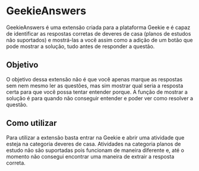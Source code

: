 # GeekieAnswers
GeekieAnswers é uma extensão criada para a plataforma Geekie e é capaz de identificar as respostas corretas de deveres de casa (planos de estudos não suportados)
e mostrá-las a você assim como a adição de um botão que pode mostrar a solução, tudo antes de responder a questão.

## Objetivo
O objetivo dessa extensão não é que você apenas marque as respostas sem nem mesmo ler as questões, mas sim mostrar qual seria a resposta certa para que você possa tentar entender porque.
A função de mostrar a solução é para quando não conseguir entender e poder ver como resolver a questão.

## Como utilizar
Para utilizar a extensão basta entrar na Geekie e abrir uma atividade que esteja na categoria deveres de casa.
Atividades na categoria planos de estudo não são suportadas pois funcionam de maneira diferente e, até o momento não consegui encontrar uma maneira de extrair a resposta correta.